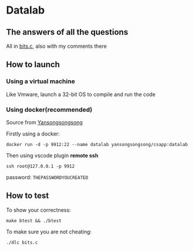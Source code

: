 # Datalab

## The answers of all the questions

All in [bits.c](bits.c), also with my comments there

## How to launch

### Using a virtual machine

Like Vmware, launch a 32-bit OS to compile and run the code

### Using docker(recommended)

Source from [Yansongsongsong](https://github.com/Yansongsongsong/CSAPP-Experiments)

Firstly using a docker:

`docker run -d -p 9912:22 --name datalab yansongsongsong/csapp:datalab`

Then using vscode plugin **remote ssh**

`ssh root@127.0.0.1 -p 9912`

password: `THEPASSWORDYOUCREATED`

## How to test

To show your correctness:

`make btest && ./btest`

To make sure you are not cheating:

`./dlc bits.c`
